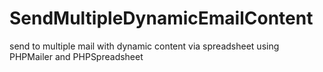 # SendMultipleDynamicEmailContent
send to multiple mail with dynamic content via spreadsheet using PHPMailer and PHPSpreadsheet
